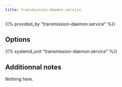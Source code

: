 ```yaml
---
title: transmission-daemon.service
---
```


{{% provided_by "transmission-daemon.service" %}}

## Options

{{% systemd_unit "transmission-daemon.service" %}}

## Additionnal notes

Nothing here.